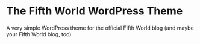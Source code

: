 # The Fifth World WordPress Theme
A very simple WordPress theme for the official Fifth World blog (and maybe your Fifth World blog, too).
